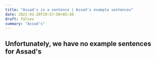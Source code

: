 ```yaml
---
title: "Assad's in a sentence | Assad's example sentences"
date: 2021-01-20T19:57:50+05:30
draft: falses
summary: "Assad's"
---
```

## Unfortunately, we have no example sentences for Assad's                 
